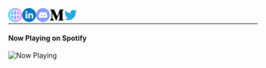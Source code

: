 
<div>
  
  <a href="https://manjiltamang.com">
    <img align="left" alt="Manjil's Website" width="28px" src="https://raw.githubusercontent.com/manjillama/manjillama/master/assets/earth.svg" />
  </a>
<a href="http://linkedin.com/in/manjiltamang/">
  <img align="left" alt="Manjil's Linked In" width="28px" src="https://raw.githubusercontent.com/manjillama/manjillama/master/assets/linkedin.svg" />
</a>
<a href="https://discord.gg/vJdDpH">
  <img align="left" alt="Manjil's Discord" title="@MJL#1862" width="28px" src="https://raw.githubusercontent.com/manjillama/manjillama/master/assets/discord-round.svg" />
</a>
<a href="https://medium.com/@lamamanjil">
    <img align="left" alt="Manjil's Medium Account" width="28px" src="https://raw.githubusercontent.com/manjillama/manjillama/master/assets/medium.svg" />
  </a>
</div>
<a href="https://twitter.com/lamamanjil">
    <img align="left" alt="Twitter Account" width="28px" src="https://raw.githubusercontent.com/manjillama/manjillama/master/assets/twitter.svg" />
  </a>
  
</div>



<br/>

---

#### **Now Playing** on Spotify

<img src="https://now-playing-profile-blue.vercel.app/now-playing" width="256" height="64" alt="Now Playing">
